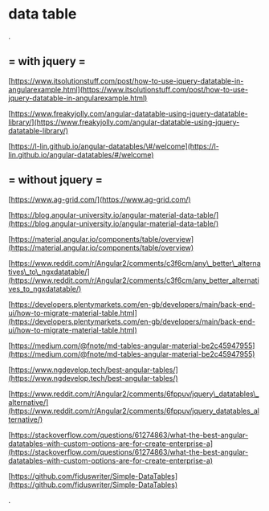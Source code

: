 # data table

.

## = with jquery =

[https://www.itsolutionstuff.com/post/how-to-use-jquery-datatable-in-angularexample.html](https://www.itsolutionstuff.com/post/how-to-use-jquery-datatable-in-angularexample.html)

[https://www.freakyjolly.com/angular-datatable-using-jquery-datatable-library/](https://www.freakyjolly.com/angular-datatable-using-jquery-datatable-library/)

[https://l-lin.github.io/angular-datatables/\#/welcome](https://l-lin.github.io/angular-datatables/#/welcome)



## = without jquery =

[https://www.ag-grid.com/](https://www.ag-grid.com/)

[https://blog.angular-university.io/angular-material-data-table/](https://blog.angular-university.io/angular-material-data-table/)

[https://material.angular.io/components/table/overview](https://material.angular.io/components/table/overview)

[https://www.reddit.com/r/Angular2/comments/c3f6cm/any\_better\_alternatives\_to\_ngxdatatable/](https://www.reddit.com/r/Angular2/comments/c3f6cm/any_better_alternatives_to_ngxdatatable/)

[https://developers.plentymarkets.com/en-gb/developers/main/back-end-ui/how-to-migrate-material-table.html](https://developers.plentymarkets.com/en-gb/developers/main/back-end-ui/how-to-migrate-material-table.html)

[https://medium.com/@fnote/md-tables-angular-material-be2c45947955](https://medium.com/@fnote/md-tables-angular-material-be2c45947955)



[https://www.ngdevelop.tech/best-angular-tables/](https://www.ngdevelop.tech/best-angular-tables/)

[https://www.reddit.com/r/Angular2/comments/6fppuv/jquery\_datatables\_alternative/](https://www.reddit.com/r/Angular2/comments/6fppuv/jquery_datatables_alternative/)

[https://stackoverflow.com/questions/61274863/what-the-best-angular-datatables-with-custom-options-are-for-create-enterprise-a](https://stackoverflow.com/questions/61274863/what-the-best-angular-datatables-with-custom-options-are-for-create-enterprise-a)

[https://github.com/fiduswriter/Simple-DataTables](https://github.com/fiduswriter/Simple-DataTables)

.

